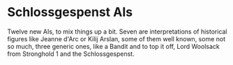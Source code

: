 # Schlossgespenst AIs  
Twelve new AIs, to mix things up a bit. Seven are interpretations of historical figures like Jeanne d'Arc or Kilij Arslan, some of them well known, some not so much, three generic ones, like a Bandit and to top it off, Lord Woolsack from Stronghold 1 and the Schlossgespenst.


